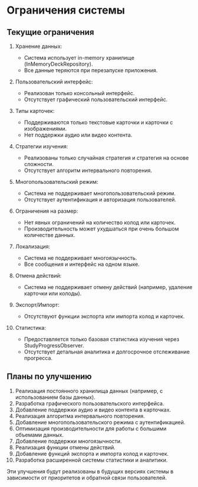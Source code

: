 # Ограничения системы

## Текущие ограничения

1. Хранение данных:
    - Система использует in-memory хранилище (InMemoryDeckRepository).
    - Все данные теряются при перезапуске приложения.

2. Пользовательский интерфейс:
    - Реализован только консольный интерфейс.
    - Отсутствует графический пользовательский интерфейс.

3. Типы карточек:
    - Поддерживаются только текстовые карточки и карточки с изображениями.
    - Нет поддержки аудио или видео контента.

4. Стратегии изучения:
    - Реализованы только случайная стратегия и стратегия на основе сложности.
    - Отсутствует алгоритм интервального повторения.

5. Многопользовательский режим:
    - Система не поддерживает многопользовательский режим.
    - Отсутствует аутентификация и авторизация пользователей.

6. Ограничения на размер:
    - Нет явных ограничений на количество колод или карточек.
    - Производительность может ухудшаться при очень большом количестве данных.

7. Локализация:
    - Система не поддерживает многоязычность.
    - Все сообщения и интерфейс на одном языке.

8. Отмена действий:
    - Система не поддерживает отмену действий (например, удаление карточки или колоды).

9. Экспорт/Импорт:
    - Отсутствуют функции экспорта или импорта колод и карточек.

10. Статистика:
    - Предоставляется только базовая статистика изучения через StudyProgressObserver.
    - Отсутствует детальная аналитика и долгосрочное отслеживание прогресса.

## Планы по улучшению

1. Реализация постоянного хранилища данных (например, с использованием базы данных).
2. Разработка графического пользовательского интерфейса.
3. Добавление поддержки аудио и видео контента в карточках.
4. Реализация алгоритма интервального повторения.
5. Добавление многопользовательского режима с аутентификацией.
6. Оптимизация производительности для работы с большими объемами данных.
7. Добавление поддержки многоязычности.
8. Реализация функции отмены действий.
9. Добавление функций экспорта и импорта колод и карточек.
10. Разработка расширенной системы статистики и аналитики.

Эти улучшения будут реализованы в будущих версиях системы в зависимости от приоритетов и обратной связи пользователей.